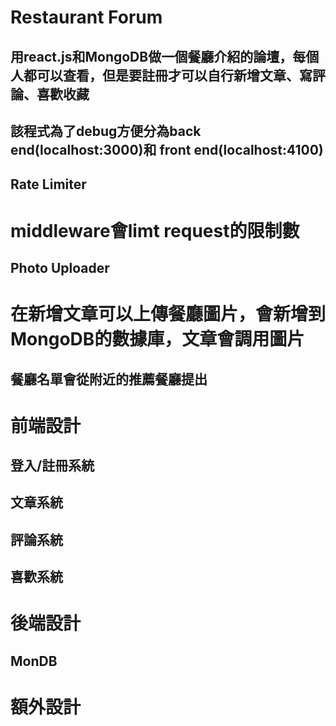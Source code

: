 Restaurant Forum
====
用react.js和MongoDB做一個餐廳介紹的論壇，每個人都可以查看，但是要註冊才可以自行新增文章、寫評論、喜歡收藏
----
該程式為了debug方便分為back end(localhost:3000)和 front end(localhost:4100)
----
## Rate Limiter
# middleware會limt request的限制數
## Photo Uploader
# 在新增文章可以上傳餐廳圖片，會新增到MongoDB的數據庫，文章會調用圖片
## 餐廳名單會從附近的推薦餐廳提出
# 前端設計
## 登入/註冊系統
## 文章系統
## 評論系統
## 喜歡系統
# 後端設計
## MonDB
# 額外設計